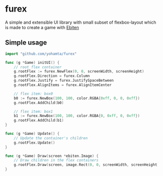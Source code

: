 # furex
A simple and extensible UI library with small subset of flexbox-layout which is made to create a game with [Ebiten](https://ebiten.org/)

## Simple usage

```go
import "github.com/yohamta/furex"

func (g *Game) initUI() {
	// root flex container
	g.rootFlex := furex.NewFlex(0, 0, screenWidth, screenHeight)
	g.rootFlex.Direction = furex.Column
	g.rootFlex.Justify = furex.JustifySpaceBetween
	g.rootFlex.AlignItems = furex.AlignItemCenter

	// flex item: box0
	b0 := furex.NewBox(100, 100, color.RGBA{0xff, 0, 0, 0xff})
	g.rootFlex.AddChild(b0)

	// flex item: box1
	b1 := furex.NewBox(100, 100, color.RGBA{0, 0xff, 0, 0xff})
	g.rootFlex.AddChild(b1)
}

func (g *Game) Update() {
	// Update the container's children
	g.rootFlex.Update()
}

func (g *Game) Draw(screen *ebiten.Image) {
	// Draw children in the flex containers
	g.rootFlex.Draw(screen, image.Rect(0, 0, screenWidth, screenHeight))
}
```
